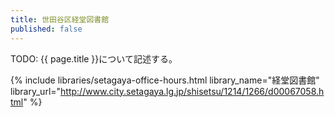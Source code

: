 ```yaml
---
title: 世田谷区経堂図書館
published: false
---
```


TODO: {{ page.title }}について記述する。

{% include libraries/setagaya-office-hours.html
    library_name="経堂図書館"
    library_url="http://www.city.setagaya.lg.jp/shisetsu/1214/1266/d00067058.html" %}
